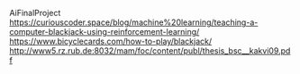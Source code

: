 AiFinalProject
https://curiouscoder.space/blog/machine%20learning/teaching-a-computer-blackjack-using-reinforcement-learning/
https://www.bicyclecards.com/how-to-play/blackjack/
http://www5.rz.rub.de:8032/mam/foc/content/publ/thesis_bsc__kakvi09.pdf
